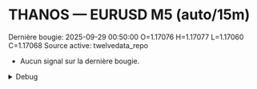 # THANOS — EURUSD M5 (auto/15m)
Dernière bougie: 2025-09-29 00:50:00  O=1.17076  H=1.17077  L=1.17060  C=1.17068
Source active: twelvedata_repo

- Aucun signal sur la dernière bougie.

<details><summary>Debug</summary>

- TD_API_KEY manquant.

</details>